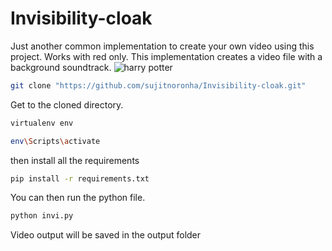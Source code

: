 
# Invisibility-cloak
Just another common implementation to create your own video using this project. Works with red only. This implementation creates a video file with a background soundtrack.
![harry potter](https://miro.medium.com/max/1000/1*zAHne2Liz8RpCfTgqbCwYw.gif)

```bash
git clone "https://github.com/sujitnoronha/Invisibility-cloak.git"
```
Get to the cloned directory.
```bash
virtualenv env
```
```bash
env\Scripts\activate
```
then install all the requirements
```bash
pip install -r requirements.txt
```
You can then run the python file.
```bash
python invi.py
```
Video output will be saved in the output folder

